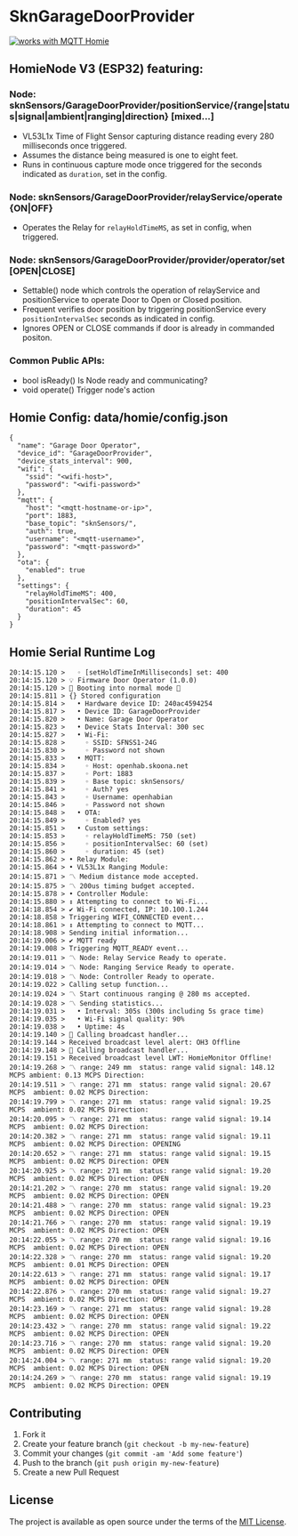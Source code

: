 # SknGarageDoorProvider

<a href="https://homieiot.github.io/">
  <img src="https://homieiot.github.io/img/works-with-homie.png" alt="works with MQTT Homie">
</a>

## HomieNode V3 (ESP32) featuring:
### Node: sknSensors/GarageDoorProvider/positionService/{range|status|signal|ambient|ranging|direction} [mixed...]
- VL53L1x Time of Flight Sensor capturing distance reading every 280 milliseconds once triggered.
- Assumes the distance being measured is one to eight feet.
- Runs in continuous capture mode once triggered for the seconds indicated as `duration`, set in the config.

### Node: sknSensors/GarageDoorProvider/relayService/operate {ON|OFF}
- Operates the Relay for `relayHoldTimeMS`, as set in config, when triggered.

### Node: sknSensors/GarageDoorProvider/provider/operator/set [OPEN|CLOSE]
- Settable() node which controls the operation of relayService and positionService to operate Door to Open or Closed position.
- Frequent verifies door position by triggering positionService every `positionIntervalSec` seconds as indicated in config.
- Ignores OPEN or CLOSE commands if door is already in commanded positon.

### Common Public APIs:
* bool isReady()                            Is Node ready and communicating?
* void operate()                            Trigger node's action


## Homie Config: data/homie/config.json
```
{
  "name": "Garage Door Operator",
  "device_id": "GarageDoorProvider",
  "device_stats_interval": 900,  
  "wifi": {
    "ssid": "<wifi-host>",
    "password": "<wifi-password>"
  },
  "mqtt": {
    "host": "<mqtt-hostname-or-ip>",
    "port": 1883,
	"base_topic": "sknSensors/",
    "auth": true,
    "username": "<mqtt-username>",
    "password": "<mqtt-password>"
  },
  "ota": {
    "enabled": true
  },
  "settings": {
    "relayHoldTimeMS": 400,
    "positionIntervalSec": 60,
    "duration": 45
  }
}
```

## Homie Serial Runtime Log
```
20:14:15.120 >   ◦ [setHoldTimeInMilliseconds] set: 400
20:14:15.120 > 💡 Firmware Door Operator (1.0.0)
20:14:15.120 > 🔌 Booting into normal mode 🔌
20:14:15.811 > {} Stored configuration
20:14:15.814 >   • Hardware device ID: 240ac4594254
20:14:15.817 >   • Device ID: GarageDoorProvider
20:14:15.820 >   • Name: Garage Door Operator
20:14:15.823 >   • Device Stats Interval: 300 sec
20:14:15.827 >   • Wi-Fi: 
20:14:15.828 >     ◦ SSID: SFNSS1-24G
20:14:15.830 >     ◦ Password not shown
20:14:15.833 >   • MQTT: 
20:14:15.834 >     ◦ Host: openhab.skoona.net
20:14:15.837 >     ◦ Port: 1883
20:14:15.839 >     ◦ Base topic: sknSensors/
20:14:15.841 >     ◦ Auth? yes
20:14:15.843 >     ◦ Username: openhabian
20:14:15.846 >     ◦ Password not shown
20:14:15.848 >   • OTA: 
20:14:15.849 >     ◦ Enabled? yes
20:14:15.851 >   • Custom settings: 
20:14:15.853 >     ◦ relayHoldTimeMS: 750 (set)
20:14:15.856 >     ◦ positionIntervalSec: 60 (set)
20:14:15.860 >     ◦ duration: 45 (set)
20:14:15.862 > • Relay Module:
20:14:15.864 > • VL53L1x Ranging Module:
20:14:15.871 > 〽 Medium distance mode accepted.
20:14:15.875 > 〽 200us timing budget accepted.
20:14:15.878 > • Controller Module:
20:14:15.880 > ↕ Attempting to connect to Wi-Fi...
20:14:18.854 > ✔ Wi-Fi connected, IP: 10.100.1.244
20:14:18.858 > Triggering WIFI_CONNECTED event...
20:14:18.861 > ↕ Attempting to connect to MQTT...
20:14:18.908 > Sending initial information...
20:14:19.006 > ✔ MQTT ready
20:14:19.008 > Triggering MQTT_READY event...
20:14:19.011 > 〽 Node: Relay Service Ready to operate.
20:14:19.014 > 〽 Node: Ranging Service Ready to operate.
20:14:19.018 > 〽 Node: Controller Ready to operate.
20:14:19.022 > Calling setup function...
20:14:19.024 > 〽 Start continuous ranging @ 280 ms accepted.
20:14:19.028 > 〽 Sending statistics...
20:14:19.031 >   • Interval: 305s (300s including 5s grace time)
20:14:19.035 >   • Wi-Fi signal quality: 90%
20:14:19.038 >   • Uptime: 4s
20:14:19.140 > 📢 Calling broadcast handler...
20:14:19.144 > Received broadcast level alert: OH3 Offline
20:14:19.148 > 📢 Calling broadcast handler...
20:14:19.151 > Received broadcast level LWT: HomieMonitor Offline!
20:14:19.268 > 〽 range: 249 mm 	status: range valid	signal: 148.12 MCPS	ambient: 0.13 MCPS Direction: 
20:14:19.511 > 〽 range: 271 mm 	status: range valid	signal: 20.67 MCPS	ambient: 0.02 MCPS Direction: 
20:14:19.799 > 〽 range: 271 mm 	status: range valid	signal: 19.25 MCPS	ambient: 0.02 MCPS Direction: 
20:14:20.095 > 〽 range: 271 mm 	status: range valid	signal: 19.14 MCPS	ambient: 0.02 MCPS Direction: 
20:14:20.382 > 〽 range: 271 mm 	status: range valid	signal: 19.11 MCPS	ambient: 0.02 MCPS Direction: OPENING
20:14:20.652 > 〽 range: 271 mm 	status: range valid	signal: 19.15 MCPS	ambient: 0.02 MCPS Direction: OPEN
20:14:20.925 > 〽 range: 271 mm 	status: range valid	signal: 19.20 MCPS	ambient: 0.02 MCPS Direction: OPEN
20:14:21.202 > 〽 range: 270 mm 	status: range valid	signal: 19.20 MCPS	ambient: 0.02 MCPS Direction: OPEN
20:14:21.488 > 〽 range: 270 mm 	status: range valid	signal: 19.23 MCPS	ambient: 0.02 MCPS Direction: OPEN
20:14:21.766 > 〽 range: 270 mm 	status: range valid	signal: 19.19 MCPS	ambient: 0.02 MCPS Direction: OPEN
20:14:22.055 > 〽 range: 270 mm 	status: range valid	signal: 19.16 MCPS	ambient: 0.02 MCPS Direction: OPEN
20:14:22.328 > 〽 range: 270 mm 	status: range valid	signal: 19.20 MCPS	ambient: 0.01 MCPS Direction: OPEN
20:14:22.613 > 〽 range: 271 mm 	status: range valid	signal: 19.17 MCPS	ambient: 0.02 MCPS Direction: OPEN
20:14:22.876 > 〽 range: 270 mm 	status: range valid	signal: 19.27 MCPS	ambient: 0.02 MCPS Direction: OPEN
20:14:23.169 > 〽 range: 271 mm 	status: range valid	signal: 19.28 MCPS	ambient: 0.02 MCPS Direction: OPEN
20:14:23.432 > 〽 range: 270 mm 	status: range valid	signal: 19.22 MCPS	ambient: 0.02 MCPS Direction: OPEN
20:14:23.716 > 〽 range: 270 mm 	status: range valid	signal: 19.20 MCPS	ambient: 0.02 MCPS Direction: OPEN
20:14:24.004 > 〽 range: 271 mm 	status: range valid	signal: 19.20 MCPS	ambient: 0.02 MCPS Direction: OPEN
20:14:24.269 > 〽 range: 270 mm 	status: range valid	signal: 19.19 MCPS	ambient: 0.02 MCPS Direction: OPEN
```

## Contributing

1. Fork it 
2. Create your feature branch (`git checkout -b my-new-feature`)
3. Commit your changes (`git commit -am 'Add some feature'`)
4. Push to the branch (`git push origin my-new-feature`)
5. Create a new Pull Request


## License

The project is available as open source under the terms of the [MIT License](http://opensource.org/licenses/MIT).

